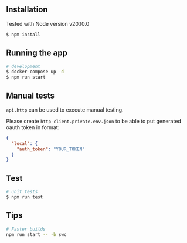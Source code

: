 ## Installation
Tested with Node version v20.10.0

```bash
$ npm install
```

## Running the app

```bash
# development
$ docker-compose up -d
$ npm run start
```

## Manual tests

`api.http` can be used to execute manual testing.

Please create `http-client.private.env.json` to be able to put generated oauth token in format:

```json
{
  "local": {
    "auth_token": "YOUR_TOKEN"
  }
}
```

## Test

```bash
# unit tests
$ npm run test
```

## Tips

```bash
# Faster builds
npm run start -- -b swc
```
